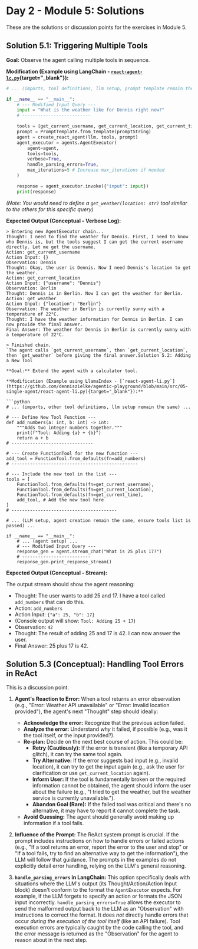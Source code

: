 # Day 2 - Module 5: Solutions

These are the solutions or discussion points for the exercises in Module 5.

## Solution 5.1: Triggering Multiple Tools

**Goal:** Observe the agent calling multiple tools in sequence.

**Modification (Example using LangChain - [`react-agent-lc.py`](https://github.com/denniszielke/agentic-playground/blob/main/src/05-single-agent/react-agent-lc.py){target="_blank"}):**

```python
# ... (imports, tool definitions, llm setup, prompt template remain the same) ...

if __name__ == "__main__":
    # --- Modified Input Query --- 
    input = "What is the weather like for Dennis right now?"
    # --------------------------

    tools = [get_current_username, get_current_location, get_current_time, get_weather] # Ensure get_weather is defined and included
    prompt = PromptTemplate.from_template(promptString)
    agent = create_react_agent(llm, tools, prompt)
    agent_executor = agents.AgentExecutor(
        agent=agent, 
        tools=tools, 
        verbose=True, 
        handle_parsing_errors=True, 
        max_iterations=5 # Increase max_iterations if needed
    )

    response = agent_executor.invoke({"input": input})
    print(response)
```
*(Note: You would need to define a `get_weather(location: str)` tool similar to the others for this specific query)*

**Expected Output (Conceptual - Verbose Log):**

```
> Entering new AgentExecutor chain...
Thought: I need to find the weather for Dennis. First, I need to know who Dennis is, but the tools suggest I can get the current username directly. Let me get the username.
Action: get_current_username
Action Input: {}
Observation: Dennis
Thought: Okay, the user is Dennis. Now I need Dennis's location to get the weather.
Action: get_current_location
Action Input: {"username": "Dennis"} 
Observation: Berlin
Thought: Dennis is in Berlin. Now I can get the weather for Berlin.
Action: get_weather
Action Input: {"location": "Berlin"}
Observation: The weather in Berlin is currently sunny with a temperature of 22°C.
Thought: I have the weather information for Dennis in Berlin. I can now provide the final answer.
Final Answer: The weather for Dennis in Berlin is currently sunny with a temperature of 22°C.

> Finished chain.
`The agent calls `get_current_username`, then `get_current_location`, then `get_weather` before giving the final answer.Solution 5.2: Adding a New Tool

**Goal:** Extend the agent with a calculator tool.

**Modification (Example using LlamaIndex - [`react-agent-li.py`](https://github.com/denniszielke/agentic-playground/blob/main/src/05-single-agent/react-agent-li.py){target="_blank"}):**

```python
# ... (imports, other tool definitions, llm setup remain the same) ...

# --- Define New Tool Function --- 
def add_numbers(a: int, b: int) -> int:
    """Adds two integer numbers together."""
    print(f"Tool: Adding {a} + {b}")
    return a + b
# -------------------------------

# --- Create FunctionTool for the new function --- 
add_tool = FunctionTool.from_defaults(fn=add_numbers)
# ------------------------------------------------

# --- Include the new tool in the list --- 
tools = [
    FunctionTool.from_defaults(fn=get_current_username),
    FunctionTool.from_defaults(fn=get_current_location),
    FunctionTool.from_defaults(fn=get_current_time),
    add_tool, # Add the new tool here
]
# ----------------------------------------

# ... (LLM setup, agent creation remain the same, ensure tools list is passed) ...

if __name__ == "__main__":
    # ... (agent setup) ...
    # --- Modified Input Query --- 
    response_gen = agent.stream_chat("What is 25 plus 17?")
    # --------------------------
    response_gen.print_response_stream()

```

**Expected Output (Conceptual - Stream):**

The output stream should show the agent reasoning:
*   Thought: The user wants to add 25 and 17. I have a tool called `add_numbers` that can do this.
*   Action: `add_numbers`
*   Action Input: `{"a": 25, "b": 17}`
*   (Console output will show: `Tool: Adding 25 + 17`)
*   Observation: `42`
*   Thought: The result of adding 25 and 17 is 42. I can now answer the user.
*   Final Answer: 25 plus 17 is 42.

## Solution 5.3 (Conceptual): Handling Tool Errors in ReAct

This is a discussion point.

1.  **Agent's Reaction to Error:** When a tool returns an error observation (e.g., "Error: Weather API unavailable" or "Error: Invalid location provided"), the agent's next "Thought" step should ideally:
    *   **Acknowledge the error:** Recognize that the previous action failed.
    *   **Analyze the error:** Understand *why* it failed, if possible (e.g., was it the tool itself, or the input provided?).
    *   **Re-plan:** Decide on the next best course of action. This could be:
        *   **Retry (Cautiously):** If the error is transient (like a temporary API glitch), it can try the same tool again.
        *   **Try Alternative:** If the error suggests bad input (e.g., invalid location), it can try to get the input again (e.g., ask the user for clarification or use `get_current_location` again).
        *   **Inform User:** If the tool is fundamentally broken or the required information cannot be obtained, the agent should inform the user about the failure (e.g., "I tried to get the weather, but the weather service is currently unavailable.").
        *   **Abandon Goal (Rare):** If the failed tool was critical and there's no alternative, it may have to report it cannot complete the task.
    *   **Avoid Guessing:** The agent should generally avoid making up information if a tool fails.

2.  **Influence of the Prompt:** The ReAct system prompt is crucial. If the prompt includes instructions on how to handle errors or failed actions (e.g., "If a tool returns an error, report the error to the user and stop" or "If a tool fails, try to find an alternative way to get the information"), the LLM will follow that guidance. The prompts in the examples do not explicitly detail error handling, relying on the LLM's general reasoning.

3.  **`handle_parsing_errors` in LangChain:** This option specifically deals with situations where the LLM's output (its Thought/Action/Action Input block) doesn't conform to the format the `AgentExecutor` expects. For example, if the LLM forgets to specify an action or formats the JSON input incorrectly. `handle_parsing_errors=True` allows the executor to send the malformed output back to the LLM as an "Observation" with instructions to correct the format. It does *not* directly handle errors that occur *during the execution of the tool itself* (like an API failure). Tool execution errors are typically caught by the code calling the tool, and the error message is returned as the "Observation" for the agent to reason about in the next step.
